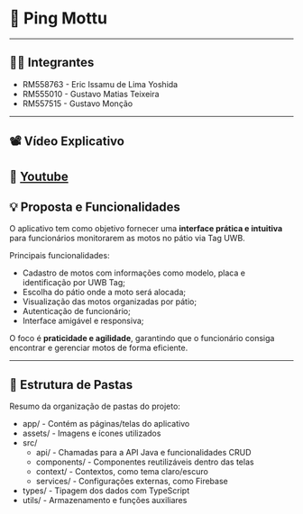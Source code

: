 # 🛵 Ping Mottu

---
## 👨‍💻 Integrantes

- RM558763 - Eric Issamu de Lima Yoshida
- RM555010 - Gustavo Matias Teixeira
- RM557515 - Gustavo Monção   

---
## 📽 Vídeo Explicativo

🔗 [Youtube](https://youtu.be/n1rzMG9ymaQ)
---
## 💡 Proposta e Funcionalidades

O aplicativo tem como objetivo fornecer uma **interface prática e intuitiva** para funcionários monitorarem as motos no pátio via Tag UWB.  

Principais funcionalidades:

- Cadastro de motos com informações como modelo, placa e identificação por UWB Tag;
- Escolha do pátio onde a moto será alocada;
- Visualização das motos organizadas por pátio;
- Autenticação de funcionário;
- Interface amigável e responsiva;

O foco é **praticidade e agilidade**, garantindo que o funcionário consiga encontrar e gerenciar motos de forma eficiente.

---
## 📁 Estrutura de Pastas

Resumo da organização de pastas do projeto:


- app/ - Contém as páginas/telas do aplicativo
- assets/ - Imagens e ícones utilizados
- src/
  - api/ - Chamadas para a API Java e funcionalidades CRUD
  - components/ - Componentes reutilizáveis dentro das telas
  - context/ - Contextos, como tema claro/escuro
  - services/ - Configurações externas, como Firebase
- types/ - Tipagem dos dados com TypeScript
- utils/ - Armazenamento e funções auxiliares
